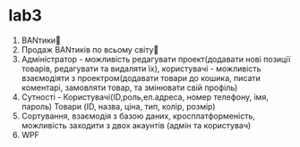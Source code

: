 # lab3
1. BANтики🎀
2. Продаж BANтиків по всьому світу🎀
3. Адміністратор - можливість редагувати проект(додавати нові позиції товарів, редагувати та видаляти їх), користувачі - можливість взаємодіяти з проектром(додавати товари до кошика, писати коментарі, замовляти товар, та змінювати свій профіль)
4. Сутності - Користувачі(ID,роль,ел.адреса, номер телефону, імя, пароль) Товари (ID, назва, ціна, тип, колір, розмір)
5. Сортування, взаємодія з базою даних, кросплатформеність, можливість заходити з двох акаунтів (адмін та користувач)
6. WPF
